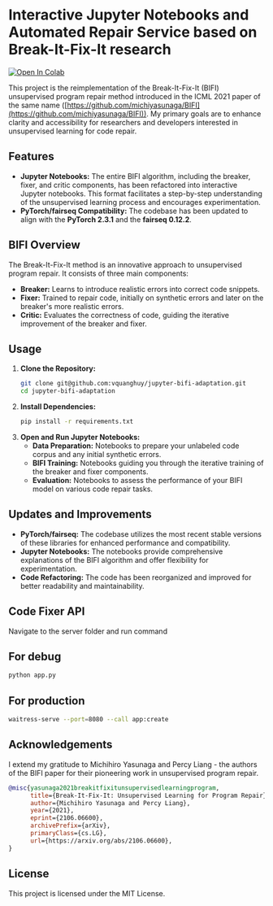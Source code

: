 # Interactive Jupyter Notebooks and Automated Repair Service based on Break-It-Fix-It research

[![Open In Colab](https://colab.research.google.com/assets/colab-badge.svg)](https://colab.research.google.com/github/vquanghuy/breakdown-bifi/blob/main/Breakdown_BIFI.ipynb)

This project is the reimplementation of the Break-It-Fix-It (BIFI) unsupervised program repair method introduced in the ICML 2021 paper of the same name ([https://github.com/michiyasunaga/BIFI](https://github.com/michiyasunaga/BIFI)). My primary goals are to enhance clarity and accessibility for researchers and developers interested in unsupervised learning for code repair.

## Features

* **Jupyter Notebooks:**  The entire BIFI algorithm, including the breaker, fixer, and critic components, has been refactored into interactive Jupyter notebooks. This format facilitates a step-by-step understanding of the unsupervised learning process and encourages experimentation.
* **PyTorch/fairseq Compatibility:** The codebase has been updated to align with the **PyTorch 2.3.1** and the **fairseq 0.12.2**.

## BIFI Overview

The Break-It-Fix-It method is an innovative approach to unsupervised program repair. It consists of three main components:

* **Breaker:**  Learns to introduce realistic errors into correct code snippets.
* **Fixer:**  Trained to repair code, initially on synthetic errors and later on the breaker's more realistic errors.
* **Critic:**  Evaluates the correctness of code, guiding the iterative improvement of the breaker and fixer.

## Usage

1. **Clone the Repository:**
   ```bash
   git clone git@github.com:vquanghuy/jupyter-bifi-adaptation.git
   cd jupyter-bifi-adaptation
   ```
2. **Install Dependencies:**
   ```bash
   pip install -r requirements.txt
   ```
3. **Open and Run Jupyter Notebooks:**
    * **Data Preparation:** Notebooks to prepare your unlabeled code corpus and any initial synthetic errors.
    * **BIFI Training:** Notebooks guiding you through the iterative training of the breaker and fixer components.
    * **Evaluation:** Notebooks to assess the performance of your BIFI model on various code repair tasks.

## Updates and Improvements

* **PyTorch/fairseq:** The codebase utilizes the most recent stable versions of these libraries for enhanced performance and compatibility.
* **Jupyter Notebooks:**  The notebooks provide comprehensive explanations of the BIFI algorithm and offer flexibility for experimentation.
* **Code Refactoring:**  The code has been reorganized and improved for better readability and maintainability.

## Code Fixer API

Navigate to the server folder and run command

## For debug

```bash
python app.py
```

## For production

```bash
waitress-serve --port=8080 --call app:create
```

## Acknowledgements

I extend my gratitude to Michihiro Yasunaga and Percy Liang - the authors of the BIFI paper for their pioneering work in unsupervised program repair.

```bib
@misc{yasunaga2021breakitfixitunsupervisedlearningprogram,
      title={Break-It-Fix-It: Unsupervised Learning for Program Repair}, 
      author={Michihiro Yasunaga and Percy Liang},
      year={2021},
      eprint={2106.06600},
      archivePrefix={arXiv},
      primaryClass={cs.LG},
      url={https://arxiv.org/abs/2106.06600}, 
}
```

## License

This project is licensed under the MIT License.
